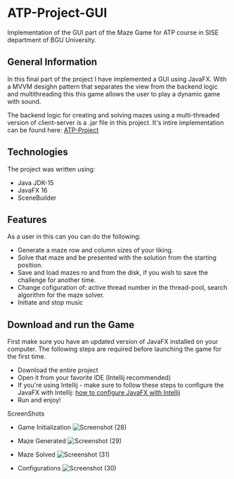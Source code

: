 # ATP-Project-GUI
Implementation of the GUI part of the Maze Game for ATP course in SISE department of BGU University.

## General Information
In this final part of the project I have implemented a GUI using JavaFX.
With a MVVM desighn pattern that separates the view from the backend logic and multithreading this this game allows the user to play a dynamic game with sound.

The backend logic for creating and solving mazes using a multi-threaded version of client-server is a .jar file in this project.
It's intire implementation can be found here:  [ATP-Project](https://github.com/tomerbv/ATP-Project)

## Technologies
The project was written using:

- Java JDK-15
- JavaFX 16
- SceneBuilder

## Features
As a user in this can you can do the following:

- Generate a maze row and column sizes of your liking.
- Solve that maze and be presented with the solution from the starting position.
- Save and load mazes ro and from the disk, if you wish to save the challenge for another time.
- Change cofiguration of: active thread number in the thread-pool, search algorithm for the maze solver.
- Initiate and stop music

## Download and run the Game
First make sure you have an updated version of JavaFX installed on your computer. The following steps are required before launching the game for the first time.

- Download the entire project
- Open it from your favorite IDE (Intellij recommended)
- If you're using Intellij - make sure to follow these steps to configure the JavaFX with Intellij: [how to configure JavaFX with Intellij](https://www.jetbrains.com/help/idea/javafx.html#download-javafx)
- Run and enjoy!

ScreenShots
- Game Initialization
![Screenshot (28)](https://user-images.githubusercontent.com/81749152/146232256-a586c1fb-119b-460e-b696-dc77ce40b358.png)

- Maze Generated
![Screenshot (29)](https://user-images.githubusercontent.com/81749152/146232397-e6856ea8-136e-45e8-a78c-183a55aab3af.png)

- Maze Solved
![Screenshot (31)](https://user-images.githubusercontent.com/81749152/146232403-130a9d5c-f955-48c1-87ba-33b78bec392d.png)

- Configurations
![Screenshot (30)](https://user-images.githubusercontent.com/81749152/146232390-dd4d847e-d6fa-4e33-8c4b-f75a0d3eb0a2.png)
